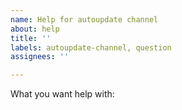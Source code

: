 ```yaml
---
name: Help for autoupdate channel
about: help
title: ''
labels: autoupdate-channel, question
assignees: ''

---
```


What you want help with:
